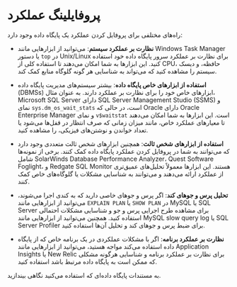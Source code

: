 # پروفایلینگ عملکرد

راه‌های مختلفی برای پروفایل کردن عملکرد یک پایگاه داده وجود دارد:

- **نظارت بر عملکرد سیستم**: می‌توانید از ابزارهایی مانند Windows Task Manager یا دستور `top` در Unix/Linux برای نظارت بر عملکرد سرور پایگاه داده خود استفاده کنید. این ابزارها به شما امکان می‌دهند تا استفاده کلی از CPU، حافظه، و دیسک سیستم را مشاهده کنید که می‌تواند به شناسایی هر گونه گلوگاه منابع کمک کند.

- **استفاده از ابزارهای خاص پایگاه داده**: بیشتر سیستم‌های مدیریت پایگاه داده (DBMSs) ابزارهای خاص خود را برای نظارت بر عملکرد دارند. به عنوان مثال، Microsoft SQL Server دارای SQL Server Management Studio (SSMS) و نمای `sys.dm_os_wait_stats` است، در حالی که Oracle دارای Oracle Enterprise Manager و نمای `v$waitstat` است. این ابزارها به شما امکان می‌دهند تا معیارهای عملکرد خاص، مانند میزان زمانی که صرف انتظار در قفل‌ها می‌شود یا تعداد خواندن و نوشتن‌های فیزیکی، را مشاهده کنید.

- **استفاده از ابزارهای شخص ثالث**: همچنین ابزارهای شخص ثالث متعددی وجود دارد که می‌توانند به شما در پروفایل کردن عملکرد پایگاه داده کمک کنند. برخی از نمونه‌ها شامل SolarWinds Database Performance Analyzer، Quest Software Foglight، و Redgate SQL Monitor هستند. این ابزارها معمولاً تحلیل‌های عمیق‌تری از عملکرد ارائه می‌دهند و می‌توانند به شناسایی مشکلات یا گلوگاه‌های خاص کمک کنند.

- **تحلیل پرس و جوهای کند**: اگر پرس و جوهای خاصی دارید که به کندی اجرا می‌شوند، می‌توانید از ابزارهایی مانند `EXPLAIN PLAN` یا `SHOW PLAN` در MySQL یا SQL Server برای مشاهده طرح اجرایی پرس و جو و شناسایی مشکلات احتمالی استفاده کنید. همچنین می‌توانید از ابزارهایی مانند MySQL slow query log یا SQL Server Profiler برای ضبط پرس و جوهای کند و تحلیل آن‌ها استفاده کنید.

- **نظارت بر عملکرد برنامه**: اگر با مشکلات عملکردی در یک برنامه خاص که از پایگاه داده استفاده می‌کند مواجه هستید، می‌توانید از ابزارهایی مانند Application Insights یا New Relic برای نظارت بر عملکرد برنامه و شناسایی هرگونه مشکلی که ممکن است به پایگاه داده مرتبط باشد استفاده کنید.

به مستندات پایگاه داده‌ای که استفاده می‌کنید نگاهی بیندازید.
